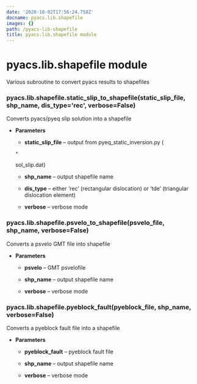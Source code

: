 ```yaml
---
date: '2020-10-02T17:56:24.758Z'
docname: pyacs.lib.shapefile
images: {}
path: /pyacs-lib-shapefile
title: pyacs.lib.shapefile module
---
```


# pyacs.lib.shapefile module

Various subroutine to convert pyacs results to shapefiles


### pyacs.lib.shapefile.static_slip_to_shapefile(static_slip_file, shp_name, dis_type='rec', verbose=False)
Converts pyacs/pyeq slip solution into a shapefile


* **Parameters**

    
    * **static_slip_file** – output from pyeq_static_inversion.py (

    ```
    *
    ```

    sol_slip.dat)


    * **shp_name** – output shapefile name


    * **dis_type** – either ‘rec’ (rectangular dislocation) or ‘tde’ (triangular dislocation element)


    * **verbose** – verbose mode



### pyacs.lib.shapefile.psvelo_to_shapefile(psvelo_file, shp_name, verbose=False)
Converts a psvelo GMT file into shapefile


* **Parameters**

    
    * **psvelo** – GMT psvelofile


    * **shp_name** – output shapefile name


    * **verbose** – verbose mode



### pyacs.lib.shapefile.pyeblock_fault(pyeblock_file, shp_name, verbose=False)
Converts a pyeblock fault file into a shapefile


* **Parameters**

    
    * **pyeblock_fault** – pyeblock fault file


    * **shp_name** – output shapefile name


    * **verbose** – verbose mode
